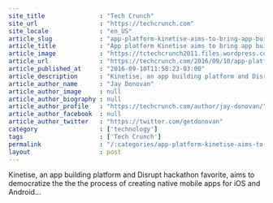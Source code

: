 ```yaml
---
site_title               : "Tech Crunch"
site_url                 : "https://techcrunch.com"
site_locale              : "en_US"
article_slug             : "app-platform-kinetise-aims-to-bring-app-building-to-the-enterprise"
article_title            : "App platform Kinetise aims to bring app building to the enterprise"
article_image            : "https://tctechcrunch2011.files.wordpress.com/2016/09/kinetise_screenshot01.png?w=764&h=400&crop=1"
article_url              : "https://techcrunch.com/2016/09/10/app-platform-kinetise-aims-to-bring-app-building-to-the-enterprise/"
article_published_at     : "2016-09-10T11:58:23-03:00"
article_description      : "Kinetise, an app building platform and Disrupt hackathon favorite, aims to democratize the the the process of creating native mobile apps for iOS and Android..."
article_author_name      : "Jay Donovan"
article_author_image     : null
article_author_biography : null
article_author_profile   : "https://techcrunch.com/author/jay-donovan/"
article_author_facebook  : null
article_author_twitter   : "https://twitter.com/getdonovan"
category                 : ['technology']
tags                     : ['Tech Crunch']
permalink                : "/:categories/app-platform-kinetise-aims-to-bring-app-building-to-the-enterprise/"
layout                   : post
---
```


Kinetise, an app building platform and Disrupt hackathon favorite, aims to democratize the the the process of creating native mobile apps for iOS and Android...
